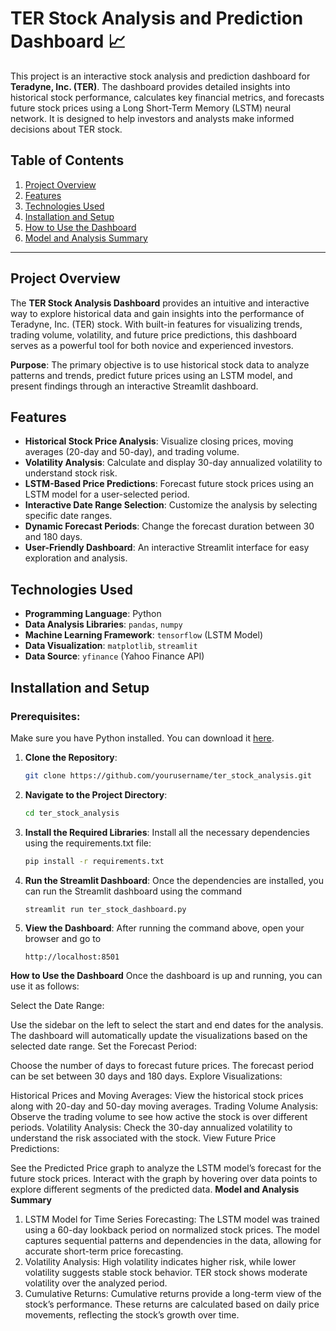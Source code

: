 # TER Stock Analysis and Prediction Dashboard 📈

This project is an interactive stock analysis and prediction dashboard for **Teradyne, Inc. (TER)**. The dashboard provides detailed insights into historical stock performance, calculates key financial metrics, and forecasts future stock prices using a Long Short-Term Memory (LSTM) neural network. It is designed to help investors and analysts make informed decisions about TER stock.

## Table of Contents
1. [Project Overview](#project-overview)
2. [Features](#features)
3. [Technologies Used](#technologies-used)
4. [Installation and Setup](#installation-and-setup)
5. [How to Use the Dashboard](#how-to-use-the-dashboard)
6. [Model and Analysis Summary](#model-and-analysis-summary)

---

## Project Overview
The **TER Stock Analysis Dashboard** provides an intuitive and interactive way to explore historical data and gain insights into the performance of Teradyne, Inc. (TER) stock. With built-in features for visualizing trends, trading volume, volatility, and future price predictions, this dashboard serves as a powerful tool for both novice and experienced investors.

**Purpose**: The primary objective is to use historical stock data to analyze patterns and trends, predict future prices using an LSTM model, and present findings through an interactive Streamlit dashboard.

## Features
- **Historical Stock Price Analysis**: Visualize closing prices, moving averages (20-day and 50-day), and trading volume.
- **Volatility Analysis**: Calculate and display 30-day annualized volatility to understand stock risk.
- **LSTM-Based Price Predictions**: Forecast future stock prices using an LSTM model for a user-selected period.
- **Interactive Date Range Selection**: Customize the analysis by selecting specific date ranges.
- **Dynamic Forecast Periods**: Change the forecast duration between 30 and 180 days.
- **User-Friendly Dashboard**: An interactive Streamlit interface for easy exploration and analysis.

## Technologies Used
- **Programming Language**: Python
- **Data Analysis Libraries**: `pandas`, `numpy`
- **Machine Learning Framework**: `tensorflow` (LSTM Model)
- **Data Visualization**: `matplotlib`, `streamlit`
- **Data Source**: `yfinance` (Yahoo Finance API)

## Installation and Setup
### Prerequisites:
Make sure you have Python installed. You can download it [here](https://www.python.org/downloads/).

1. **Clone the Repository**:
   ```bash
   git clone https://github.com/yourusername/ter_stock_analysis.git
2. **Navigate to the Project Directory**:
   ```bash
   cd ter_stock_analysis
3. **Install the Required Libraries**: Install all the necessary dependencies using the requirements.txt file:
   ```bash
   pip install -r requirements.txt
4. **Run the Streamlit Dashboard**: Once the dependencies are installed, you can run the Streamlit dashboard using the command
   ```bash
   streamlit run ter_stock_dashboard.py
5. **View the Dashboard**: After running the command above, open your browser and go to
   ```arduino
   http://localhost:8501
   
**How to Use the Dashboard**
Once the dashboard is up and running, you can use it as follows:

Select the Date Range:

Use the sidebar on the left to select the start and end dates for the analysis.
The dashboard will automatically update the visualizations based on the selected date range.
Set the Forecast Period:

Choose the number of days to forecast future prices. The forecast period can be set between 30 days and 180 days.
Explore Visualizations:

Historical Prices and Moving Averages: View the historical stock prices along with 20-day and 50-day moving averages.
Trading Volume Analysis: Observe the trading volume to see how active the stock is over different periods.
Volatility Analysis: Check the 30-day annualized volatility to understand the risk associated with the stock.
View Future Price Predictions:

See the Predicted Price graph to analyze the LSTM model’s forecast for the future stock prices.
Interact with the graph by hovering over data points to explore different segments of the predicted data.
**Model and Analysis Summary**

1. LSTM Model for Time Series Forecasting:
The LSTM model was trained using a 60-day lookback period on normalized stock prices.
The model captures sequential patterns and dependencies in the data, allowing for accurate short-term price forecasting.
2. Volatility Analysis:
High volatility indicates higher risk, while lower volatility suggests stable stock behavior.
TER stock shows moderate volatility over the analyzed period.
3. Cumulative Returns:
Cumulative returns provide a long-term view of the stock’s performance.
These returns are calculated based on daily price movements, reflecting the stock’s growth over time.
